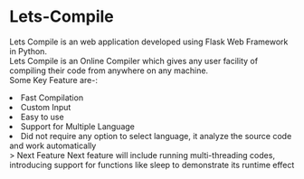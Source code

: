 # Lets-Compile
Lets Compile is an web application developed using Flask Web Framework in Python.\
Lets Compile is an Online Compiler which gives any user facility of compiling their code from anywhere on any machine.\
Some Key Feature are-:
<li>Fast Compilation</li>
<li>Custom Input</li><li>Easy to use</li>
<li>Support for Multiple Language</li>
<li>Did not require any option to select language, it analyze the source code and work automatically</li>
> Next Feature
Next feature will include running multi-threading codes, introducing support for functions like sleep to demonstrate its runtime effect
